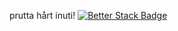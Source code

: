 prutta hårt inuti!
[![Better Stack Badge](https://uptime.betterstack.com/status-badges/v3/monitor/1hgkw.svg)](https://uptime.betterstack.com/?utm_source=status_badge)
